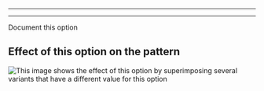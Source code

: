 ***

***

<Fixme>

Document this option

</Fixme>

## Effect of this option on the pattern

![This image shows the effect of this option by superimposing several variants that have a different value for this option](breanna\_primarybustdartshaping\_sample.svg "Effect of this option on the pattern")

